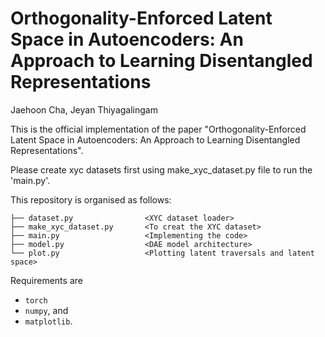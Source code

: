 # Orthogonality-Enforced Latent Space in Autoencoders: An Approach to Learning Disentangled Representations

Jaehoon Cha, Jeyan Thiyagalingam

This is the official implementation of the paper "Orthogonality-Enforced Latent Space in Autoencoders: An Approach to Learning Disentangled Representations".

Please create xyc datasets first using make_xyc_dataset.py file to run the 'main.py'. 


This repository is organised as follows:

```
├── dataset.py                <XYC dataset loader> 
├── make_xyc_dataset.py       <To creat the XYC dataset>
├── main.py                   <Implementing the code> 
├── model.py                  <DAE model architecture> 
└── plot.py                   <Plotting latent traversals and latent space> 
```



Requirements are  

* ``torch``
* ``numpy``, and
* ``matplotlib``.
